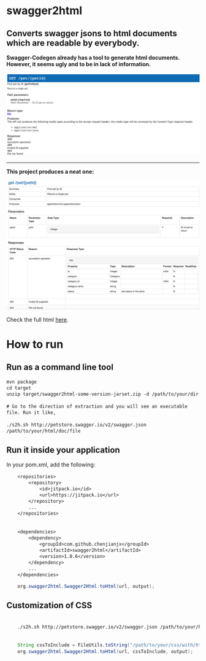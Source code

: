 # swagger2html

Converts swagger jsons to html documents which are readable by everybody.
------

__Swagger-Codegen already has a tool to generate html documents. However, it seems ugly and to be in lack of information.__

![petstore-by-swagger-cg](sample/petstore-by-swagger-cg.png)

------

__This project produces a neat one:__

![petstore-by-s2h](sample/petstore-by-s2h.png)

Check the full html [here](https://rawgit.com/chenjianjx/swagger2html/master/sample/petstore-by-s2h.html). 


# How to run

## Run as a command line tool

````
mvn package 
cd target 
unzip target/swagger2html-some-version-jarset.zip -d /path/to/your/dir

# Go to the direction of extraction and you will see an executable file. Run it like, 

./s2h.sh http://petstore.swagger.io/v2/swagger.json /path/to/your/html/doc/file

````

## Run it inside your application

In your pom.xml, add the following: 

````
	<repositories>
		<repository>
			<id>jitpack.io</id>
			<url>https://jitpack.io</url>
		</repository>
		...
	</repositories>


	<dependencies>
		<dependency>
			<groupId>com.github.chenjianjx</groupId>
			<artifactId>swagger2html</artifactId>
			<version>1.0.6</version>
		</dependency>
		...
	</dependencies>	

````



````java 
	org.swagger2html.Swagger2Html.toHtml(url, output); 
````  

## Customization of CSS

````bash
	
	./s2h.sh http://petstore.swagger.io/v2/swagger.json /path/to/your/html/doc/file -css /path/to/your/css/with/html/tag.html");  #A css template can be found at [here](https://github.com/chenjianjx/swagger2html/tree/master/src/main/resources/css-to-include.html). It's not a css file but css snippets and/or external css links in an html file
	
````

````java 
	String cssToInclude = FileUtils.toString("/path/to/your/css/with/html/tag.html");  
	org.swagger2html.Swagger2Html.toHtml(url, cssToInclude, output); 
````  


